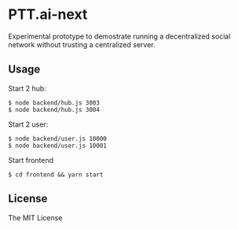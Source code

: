 # PTT.ai-next

Experimental prototype to demostrate running a decentralized social network without trusting a centralized server.

## Usage

Start 2 hub:

```
$ node backend/hub.js 3003
$ node backend/hub.js 3004
```

Start 2 user:

```
$ node backend/user.js 10000
$ node backend/user.js 10001
```

Start frontend
```
$ cd frontend && yarn start
```

## License

The MIT License